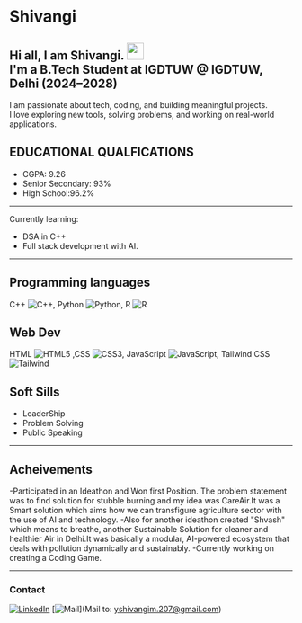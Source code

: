 # Shivangi
Hi all, I am Shivangi. <img src="https://media.giphy.com/media/hvRJCLFzcasrR4ia7z/giphy.gif" width="30px">
<br>
I'm a B.Tech Student at IGDTUW @ IGDTUW, Delhi (2024–2028)
<br>
---
I am passionate about tech, coding, and building meaningful projects.
<br>
I love exploring new tools, solving problems, and working on real-world applications.
<br>
## EDUCATIONAL QUALFICATIONS
- CGPA: 9.26
- Senior Secondary: 93%
- High School:96.2%
---
Currently learning: 
- DSA in C++ <br>
- Full stack development with AI. <br>
---
## Programming languages
C++ ![C++](https://img.shields.io/badge/C++-00599C?style=flat-square&logo=c%2B%2B&logoColor=white), Python ![Python](https://img.shields.io/badge/Python-3776AB?style=flat-square&logo=python&logoColor=white), R ![R](https://img.shields.io/badge/R-276DC3?style=flat-square&logo=r&logoColor=white) 
<br>

## Web Dev
HTML ![HTML5](https://img.shields.io/badge/HTML5-E34F26?style=flat-square&logo=html5&logoColor=white) ,CSS ![CSS3](https://img.shields.io/badge/CSS3-1572B6?style=flat-square&logo=css3&logoColor=white), JavaScript ![JavaScript](https://img.shields.io/badge/JavaScript-F7DF1E?style=flat-square&logo=javascript&logoColor=black), Tailwind CSS ![Tailwind](https://img.shields.io/badge/TailwindCSS-38B2AC?style=flat-square&logo=tailwind-css&logoColor=white)
<br>

## Soft Sills
- LeaderShip
- Problem Solving
- Public Speaking
---
## Acheivements

-Participated in an Ideathon and Won first Position. The problem statement was to find solution for stubble burning and my idea was CareAir.It was a Smart solution which aims how we can transfigure agriculture sector with the use of AI and technology.
-Also for another ideathon created "Shvash" which means to breathe, another Sustainable Solution for cleaner and healthier Air in Delhi.It was basically a modular, AI-powered ecosystem that deals with pollution dynamically and sustainably.
-Currently working on creating a Coding Game.

---

### Contact
[![LinkedIn](https://img.shields.io/badge/LinkedIn-blue?style=flat-square&logo=linkedin)](https://www.linkedin.com/in/shivangi-5a2a54329)
[![Mail](https://img.shields.io/badge/Gmail-D14836?style=flat-square&logo=gmail&logoColor=white)](Mail to: yshivangim.207@gmail.com)

